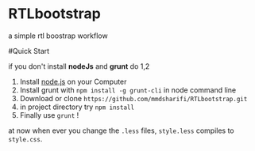 # RTLbootstrap
a simple rtl boostrap workflow

#Quick Start

 if you don't install **nodeJs** and **grunt** do 1,2

1. Install [node.js](https://nodejs.org/) on your Computer
2. Install grunt with `npm install -g grunt-cli` in node command line
3. Download or clone `https://github.com/mmdsharifi/RTLbootstrap.git` 
4. in project directory try `npm install`
5. Finally use `grunt` !

at now when ever you change the `.less` files, `style.less` compiles to `style.css`.

